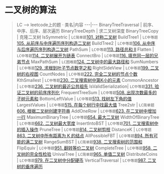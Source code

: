# 二叉树的算法  
> LC --> leetcode上的题
· 
类名|内容
---|---
BinaryTreeTraversal |  前序、中序、后序、层次遍历
BinaryTreeDepth     |  求二叉树深度
BinaryTreeCopy      |  克隆二叉树
IsSymmetric         | `LC简单题`[101. 对称二叉树](https://leetcode-cn.com/problems/symmetric-tree/)
BuildTree1          | `LC中等题`[105. 从前序与中序遍历序列构造二叉树](https://leetcode-cn.com/problems/construct-binary-tree-from-preorder-and-inorder-traversal/)
BuildTree2          | `LC中等题`[106. 从中序与后序遍历序列构造二叉树](https://leetcode-cn.com/problems/construct-binary-tree-from-inorder-and-postorder-traversal/)
PathSum             | `LC中等题`[113. 路径总和 II](https://leetcode-cn.com/problems/path-sum-ii/)
Flatten             | `LC中等题`[114. 二叉树展开为链表](https://leetcode-cn.com/problems/flatten-binary-tree-to-linked-list/)
ConnectBro          | `LC中等题`[116. 填充同一层的兄弟节点](https://leetcode-cn.com/problems/populating-next-right-pointers-in-each-node/)
MaxPathSum          | `LC困难题`[124. 二叉树中的最大路径和](https://leetcode-cn.com/problems/binary-tree-maximum-path-sum/)
SumNumbers          | `LC中等题`[129. 求根到叶子节点数字之和](https://leetcode-cn.com/problems/sum-root-to-leaf-numbers/)
RightSideView       | `LC中等题`[199. 二叉树的右视图](https://leetcode-cn.com/problems/binary-tree-right-side-view/)
CountNodes          | `LC中等题`[222. 完全二叉树的节点个数](https://leetcode-cn.com/problems/count-complete-tree-nodes/)
KthSmallest         | `LC中等题`[230. 二叉搜索树中第K小的元素](https://leetcode-cn.com/problems/kth-smallest-element-in-a-bst/submissions/)
CommonAncestor      | `LC中等题`[236. 二叉树的最近公共祖先](https://leetcode-cn.com/problems/lowest-common-ancestor-of-a-binary-tree/)
IsValidSerialization| `LC中等题`[331. 验证二叉树的前序序列化](https://leetcode-cn.com/problems/verify-preorder-serialization-of-a-binary-tree/)
FrequentTreeSum     | `LC中等题`[508. 出现次数最多的子树元素和](https://leetcode-cn.com/problems/most-frequent-subtree-sum/)
BottomLeftValue     | `LC中等题`[513. 找树左下角的值](https://leetcode-cn.com/problems/find-bottom-left-tree-value/)
LargestValues       | `LC中等题`[515. 在每个树行中找最大值](https://leetcode-cn.com/problems/find-largest-value-in-each-tree-row/)
Tree2str            | `LC简单题`[606. 根据二叉树创建字符串](https://leetcode-cn.com/problems/construct-string-from-binary-tree/)
AddOneRow           | `LC中等题`[623. 在二叉树中增加一行](https://leetcode-cn.com/problems/add-one-row-to-tree/)
MaximumBinaryTree   | `LC中等题`[654. 最大二叉树](https://leetcode-cn.com/problems/maximum-binary-tree/)
WidthOfBinaryTree   | `LC中等题`[662. 二叉树最大宽度](https://leetcode-cn.com/problems/maximum-width-of-binary-tree/)
InsertIntoBST       | `LC中等题`[701. 二叉搜索树中的插入操作](https://leetcode-cn.com/problems/insert-into-a-binary-search-tree/)
PruneTree           | `LC中等题`[814. 二叉树剪枝](https://leetcode-cn.com/problems/binary-tree-pruning/)
DistanceK           | `LC中等题`[863. 二叉树中所有距离为 K 的结点](https://leetcode-cn.com/problems/all-nodes-distance-k-in-binary-tree/)
AllPossibleFBT      | `LC中等题`[894. 所有可能的满二叉树](https://leetcode-cn.com/problems/all-possible-full-binary-trees/)
RangeSumBST         | `LC简单题`[938. 二叉搜索树的范围和](https://leetcode-cn.com/problems/range-sum-of-bst/)
FlipEquiv           | `LC中等题`[951. 翻转等价二叉树](https://leetcode-cn.com/problems/flip-equivalent-binary-trees/)
CompleteTree        | `LC中等题`[958. 二叉树的完全性检验](https://leetcode-cn.com/problems/check-completeness-of-a-binary-tree/)
UnivalTree          | `LC简单题`[965. 单值二叉树](https://leetcode-cn.com/problems/univalued-binary-tree/)
DistributeCoins     | `LC中等题`[979. 在二叉树中分配硬币](https://leetcode-cn.com/problems/distribute-coins-in-binary-tree/)
VerticalTraversal   | `LC中等题`[987. 二叉树的垂序遍历](https://leetcode-cn.com/problems/vertical-order-traversal-of-a-binary-tree/)
